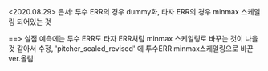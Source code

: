 <2020.08.29> 은서: 투수 ERR의 경우 dummy화, 타자 ERR의 경우 minmax 스케일링 되어있는 것 

==> 실점 예측에는 투수 ERR도 타자 ERR처럼 minmax 스케일링로 바꾸는 것이 나을 것 같아서 수정,
 'pitcher_scaled_revised' 에 투수ERR minmax스케일링으로 바꾼 ver.올림
